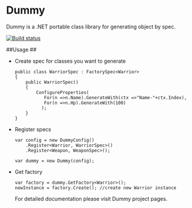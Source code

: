 Dummy
=====

Dummy is a .NET portable class library for generating object by spec.

[![Build status](https://ci.appveyor.com/api/projects/status/2so48epc1ulbvave/branch/master)](https://ci.appveyor.com/project/AntonSetiawan/dummy/branch/master)

##Usage ##

<ul>
  <li>Create spec for classes you want to generate


    public class WarriorSpec : FactorySpec<Warrior>
    {
        public WarriorSpec()
        {
            ConfigureProperties(
               For(n =>n.Name).GenerateWith(ctx =>"Name-"+ctx.Index),
			   For(n =>n.Hp).GenerateWith(100) 	
              );
        }
    }


</li> 
<li>Register specs
	
    var config = new DummyConfig()
		.Register<Warrior, WarriorSpec>()
		.Register<Weapon, WeaponSpec>();

	var dummy = new Dummy(config);

</li>	
<li>Get factory
    
	var factory = dummy.GetFactory<Warrior>();
	newInstance = factory.Create(); //create new Warrior instance 
</li>


For detailed documentation please visit Dummy project pages.
